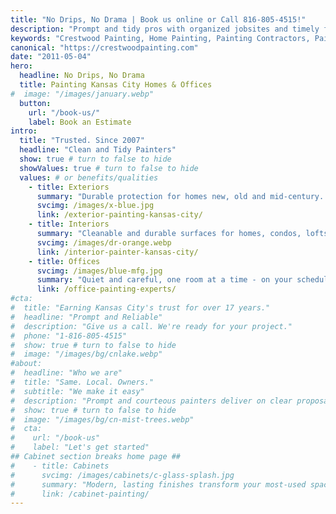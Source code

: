 ```yaml
---
title: "No Drips, No Drama | Book us online or Call 816-805-4515!"
description: "Prompt and tidy pros with organized jobsites and timely finishes. Call us for a No Drips, No Drama experience"
keywords: "Crestwood Painting, Home Painting, Painting Contractors, Painting Service, house painting, Kansas City Painting Contractor, Office Painting, Home Painters, Painting Company, Mission Hills, Lee's Summit, Prairie Village, Leawood, House Painter, Exterior House Painting, Plaster repair, Interior Painting"
canonical: "https://crestwoodpainting.com"
date: "2011-05-04"
hero:
  headline: No Drips, No Drama
  title: Painting Kansas City Homes & Offices
#  image: "/images/january.webp"
  button:
    url: "/book-us/"
    label: Book an Estimate
intro:
  title: "Trusted. Since 2007"
  headline: "Clean and Tidy Painters"
  show: true # turn to false to hide
  showValues: true # turn to false to hide
  values: # or benefits/qualities
    - title: Exteriors
      summary: "Durable protection for homes new, old and mid-century. Commercial buildings too."
      svcimg: /images/x-blue.jpg
      link: /exterior-painting-kansas-city/
    - title: Interiors
      summary: "Cleanable and durable surfaces for homes, condos, lofts - dust-free, noise-free."
      svcimg: /images/dr-orange.webp
      link: /interior-painter-kansas-city/
    - title: Offices
      svcimg: /images/blue-mfg.jpg
      summary: "Quiet and careful, one room at a time - on your schedule."
      link: /office-painting-experts/
#cta:
#  title: "Earning Kansas City's trust for over 17 years."
#  headline: "Prompt and Reliable"
#  description: "Give us a call. We're ready for your project."
#  phone: "1-816-805-4515"
#  show: true # turn to false to hide
#  image: "/images/bg/cnlake.webp"
#about:
#  headline: "Who we are"
#  title: "Same. Local. Owners."
#  subtitle: "We make it easy"
#  description: "Prompt and courteous painters deliver on clear proposals."
#  show: true # turn to false to hide
#  image: "/images/bg/cn-mist-trees.webp"
#  cta:
#    url: "/book-us"
#    label: "Let's get started"
## Cabinet section breaks home page ##
#    - title: Cabinets
#      svcimg: /images/cabinets/c-glass-splash.jpg
#      summary: "Modern, lasting finishes transform your most-used space."
#      link: /cabinet-painting/
---
```

